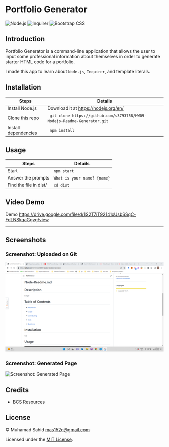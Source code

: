# Portfolio Generator

![Node.js](https://img.shields.io/badge/16.15.0%20LTS-0?label=Node.js&style=for-the-badge&labelColor=white&color=black) ![Inquirer](https://img.shields.io/badge/8.2.4-0?label=Inquirer&style=for-the-badge&labelColor=white&color=black) ![Bootstrap CSS](https://img.shields.io/badge/4.0.0-0?label=Bootstrap%20CSS&style=for-the-badge&labelColor=white&color=black)

## Introduction

Portfolio Generator is a command-line application that allows the user to input some professional information about themselves in order to generate starter HTML code for a portfolio.


I made this app to learn about `Node.js`, `Inquirer`, and template literals.

## Installation

| Steps                | Details                                                                  |
| -------------------- | ------------------------------------------------------------------------ |
| Install Node.js      | Download it at https://nodejs.org/en/                                    |
| Clone this repo      | ` git clone https://github.com/s3793758/HW09-Nodejs-Readme-Generator.git` |
| Install dependencies | ` npm install`                                                           |

## Usage

| Steps                  | Details                     |
| ---------------------- | --------------------------- |
| Start                  | `npm start`                 |
| Answer the prompts     | `What is your name? {name}` |
| Find the file in dist/ | `cd dist`                   |

## Video Demo

Demo https://drive.google.com/file/d/1S2T7iT92141xUsbSSqC-FdLNSkqaGgvg/view


---

## Screenshots

### Screenshot: Uploaded on Git

![Screenshot: Github](abletoupload.png)

### Screenshot: Generated Page

![Screenshot: Generated Page](nodejsdemo.gif)

## Credits

-  BCS Resources

## License

&copy; Muhamad Sahid <mas152q@gmail.com>

Licensed under the [MIT License](./LICENSE).
